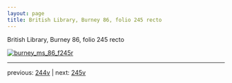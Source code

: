 ```yaml
---
layout: page
title: British Library, Burney 86, folio 245 recto
---
```


British Library, Burney 86, folio 245 recto

[![burney_ms_86_f245r](http://www.homermultitext.org/iipsrv?IIIF=/project/homer/pyramidal/deepzoom/bl/burney86imgs/v1/burney_ms_86_f245r.tif/full/800,/0/default.jpg)](http://www.homermultitext.org/ict2/?urn=urn:cite2:bl:burney86imgs.v1:burney_ms_86_f245r) 

---

previous:  [244v](../244v/) | next: [245v](../245v/)